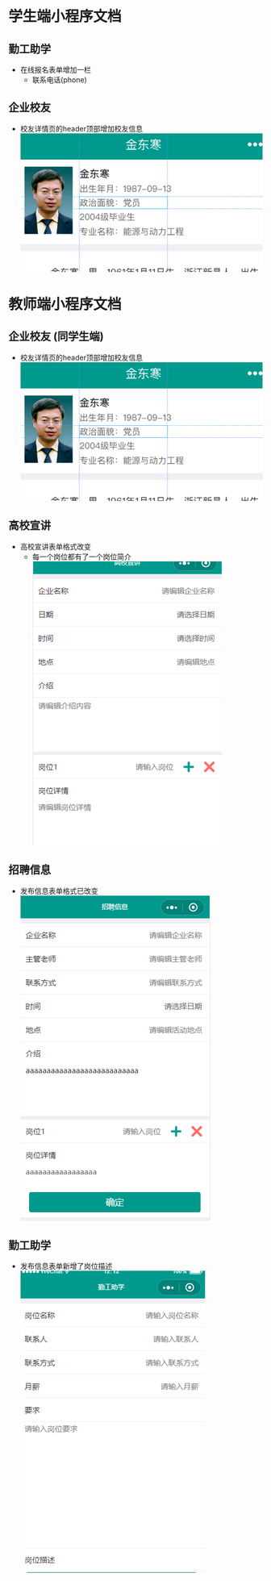 学生端小程序文档
===============
## 勤工助学
+ 在线报名表单增加一栏
  + 联系电话(phone)
## 企业校友
+ 校友详情页的header顶部增加校友信息
  ![list-1](imgs/2018-09-04/list-1.jpg)



教师端小程序文档
===============
## 企业校友 (同学生端)
+ 校友详情页的header顶部增加校友信息
  ![list-1](imgs/2018-09-04/list-1.jpg)

## 高校宣讲
+ 高校宣讲表单格式改变
  + 每一个岗位都有了一个岗位简介
    ![list-2](imgs/2018-09-04/list-2.jpg)
## 招聘信息
+ 发布信息表单格式已改变
  ![list-3](imgs/2018-09-04/list-3.jpg)
## 勤工助学
+ 发布信息表单新增了岗位描述
  ![list-4](imgs/2018-09-04/list-4.jpg)